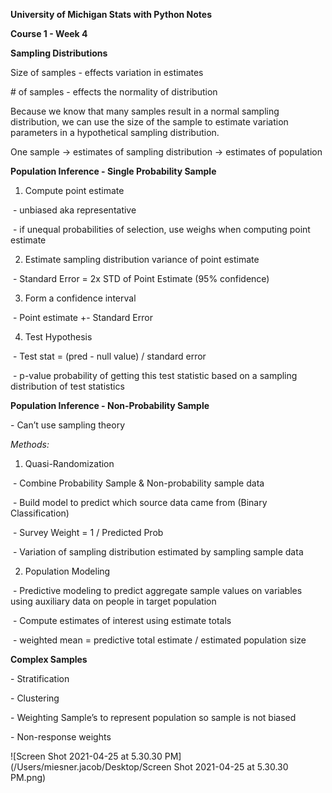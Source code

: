 **University of Michigan Stats with Python Notes**



**Course 1 - Week 4**



**Sampling Distributions**

Size of samples - effects variation in estimates

\# of samples - effects the normality of distribution

Because we know that many samples result in a normal sampling distribution, we can use the size of the sample to estimate variation parameters in a hypothetical sampling distribution.

One sample -> estimates of sampling distribution -> estimates of population



**Population Inference - Single Probability Sample**

1. Compute point estimate

​	- unbiased aka representative

​	- if unequal probabilities of selection, use weighs when computing point estimate

2. Estimate sampling distribution variance of point estimate

​	- Standard Error = 2x STD of Point Estimate (95% confidence)

3. Form a confidence interval

​	- Point estimate +- Standard Error

4. Test Hypothesis

​	- Test stat = (pred - null value) / standard error

​	- p-value probability of getting this test statistic based on a sampling distribution of test statistics



**Population Inference - Non-Probability Sample**

\- Can’t use sampling theory



*Methods:*

1. Quasi-Randomization

​	- Combine Probability Sample & Non-probability sample data

​	- Build model to predict which source data came from (Binary Classification)

​	- Survey Weight = 1 / Predicted Prob

​	- Variation of sampling distribution estimated by sampling sample data

2. Population Modeling

​	- Predictive modeling to predict aggregate sample values on variables using auxiliary data on people in target population

​	- Compute estimates of interest using estimate totals

​	- weighted mean = predictive total estimate / estimated population size



**Complex Samples**

\- Stratification

\- Clustering

\- Weighting Sample’s to represent population so sample is not biased

\- Non-response weights

![Screen Shot 2021-04-25 at 5.30.30 PM](/Users/miesner.jacob/Desktop/Screen Shot 2021-04-25 at 5.30.30 PM.png)